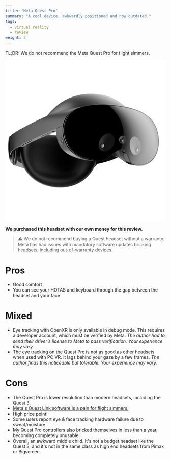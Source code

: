 ```yaml
---
title: "Meta Quest Pro"
summary: "A cool device, awkwardly positioned and now outdated."
tags:
  - virtual reality
  - review
weight: 3
---
```


TL;DR: We do not recommend the Meta Quest Pro for flight simmers.

![](images/headset.webp)

**We purchased this headset with our own money for this review.**

> ⚠️  We do not recommend buying a Quest headset without a warranty. Meta has had issues with mandatory software updates bricking headsets, including out-of-warranty devices.

# Pros

- Good comfort
- You can see your HOTAS and keyboard through the gap between the headset and your face

# Mixed

- Eye tracking with OpenXR is only available in debug mode. This requires a developer account, which must be verified by Meta. *The author had to send their driver’s license to Meta to pass verification. Your experience may vary.*
- The eye tracking on the Quest Pro is not as good as other headsets when used with PC VR. It lags behind your gaze by a few frames. *The author finds this noticeable but tolerable. Your experience may vary.*

# Cons

- The Quest Pro is lower resolution than modern headsets, including the [Quest 3](../../../guides/vr/headsets/meta-quest-3).
- [Meta's Quest Link software is a pain for flight simmers.](../../../guides/vr/meta)
- High price point!
- Some users report eye & face tracking hardware failure due to sweat/moisture.
- My Quest Pro controllers also bricked themselves in less than a year, becoming completely unusable.
- Overall, an awkward middle child. It's not a budget headset like the Quest 3, and it's not in the same class as high end headsets from Pimax or Bigscreen.
